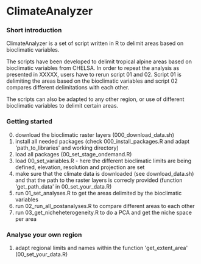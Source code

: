 # ClimateAnalyzer
 
### Short introduction

ClimateAnalyzer is a set of script written in R to delimit areas based on bioclimatic variables. 

The scripts have been developed to delimit tropical alpine areas based on bioclimatic variables from CHELSA. In order to repeat the analysis as presented in XXXXX, users have to rerun script 01 and 02. Script 01 is delimiting the areas based on the bioclimatic variables and script 02 compares different delimitations with each other.

The scripts can also be adapted to any other region, or use of different bioclimatic variables to delimit certain areas.


### Getting started 
0. download the bioclimatic raster layers (000_download_data.sh)
1. install all needed packages (check 000_install_packages.R and adapt 'path_to_libraries' and working directory)
2. load all packages (00_set_stage_ondemand.R)
3. load 00_set_variables.R - here the different bioclimatic limits are being defined, elevation, resolution and projection are set
4. make sure that the climate data is downloaded (see download_data.sh) and that the path to the raster layers is correcly provided (function 'get_path_data' in 00_set_your_data.R)
5. run 01_set_analyses.R to get the areas delimited by the bioclimatic variables
6. run 02_run_all_postanalyses.R to compare different areas to each other
7. run 03_get_nicheheterogeneity.R to do a PCA and get the niche space per area

### Analyse your own region

1.  adapt regional limits and names within the function 'get_extent_area' (00_set_your_data.R)
